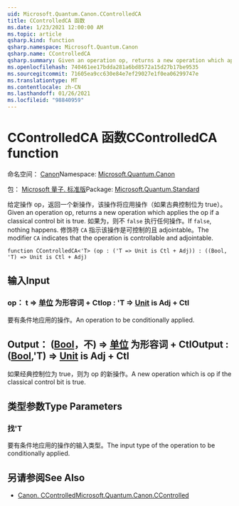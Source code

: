```yaml
---
uid: Microsoft.Quantum.Canon.CControlledCA
title: CControlledCA 函数
ms.date: 1/23/2021 12:00:00 AM
ms.topic: article
qsharp.kind: function
qsharp.namespace: Microsoft.Quantum.Canon
qsharp.name: CControlledCA
qsharp.summary: Given an operation op, returns a new operation which applies the op if a classical control bit is true. If `false`, nothing happens. The modifier `CA` indicates that the operation is controllable and adjointable.
ms.openlocfilehash: 740461ee17bdda281a6bd8572a15d27b17be9535
ms.sourcegitcommit: 71605ea9cc630e84e7ef29027e1f0ea06299747e
ms.translationtype: MT
ms.contentlocale: zh-CN
ms.lasthandoff: 01/26/2021
ms.locfileid: "98840959"
---
```

# <a name="ccontrolledca-function"></a><span data-ttu-id="0ba81-102">CControlledCA 函数</span><span class="sxs-lookup"><span data-stu-id="0ba81-102">CControlledCA function</span></span>

<span data-ttu-id="0ba81-103">命名空间： [Canon](xref:Microsoft.Quantum.Canon)</span><span class="sxs-lookup"><span data-stu-id="0ba81-103">Namespace: [Microsoft.Quantum.Canon](xref:Microsoft.Quantum.Canon)</span></span>

<span data-ttu-id="0ba81-104">包： [Microsoft 量子. 标准版](https://nuget.org/packages/Microsoft.Quantum.Standard)</span><span class="sxs-lookup"><span data-stu-id="0ba81-104">Package: [Microsoft.Quantum.Standard](https://nuget.org/packages/Microsoft.Quantum.Standard)</span></span>


<span data-ttu-id="0ba81-105">给定操作 op，返回一个新操作，该操作将应用操作（如果古典控制位为 true）。</span><span class="sxs-lookup"><span data-stu-id="0ba81-105">Given an operation op, returns a new operation which applies the op if a classical control bit is true.</span></span> <span data-ttu-id="0ba81-106">如果为，则不 `false` 执行任何操作。</span><span class="sxs-lookup"><span data-stu-id="0ba81-106">If `false`, nothing happens.</span></span>
<span data-ttu-id="0ba81-107">修饰符 `CA` 指示该操作是可控制的且 adjointable。</span><span class="sxs-lookup"><span data-stu-id="0ba81-107">The modifier `CA` indicates that the operation is controllable and adjointable.</span></span>

```qsharp
function CControlledCA<'T> (op : ('T => Unit is Ctl + Adj)) : ((Bool, 'T) => Unit is Ctl + Adj)
```


## <a name="input"></a><span data-ttu-id="0ba81-108">输入</span><span class="sxs-lookup"><span data-stu-id="0ba81-108">Input</span></span>

### <a name="op--t--unit--is-adj--ctl"></a><span data-ttu-id="0ba81-109">op： t => [单位](xref:microsoft.quantum.lang-ref.unit)  为形容词 + Ctl</span><span class="sxs-lookup"><span data-stu-id="0ba81-109">op : 'T => [Unit](xref:microsoft.quantum.lang-ref.unit)  is Adj + Ctl</span></span>

<span data-ttu-id="0ba81-110">要有条件地应用的操作。</span><span class="sxs-lookup"><span data-stu-id="0ba81-110">An operation to be conditionally applied.</span></span>



## <a name="output--boolt--unit--is-adj--ctl"></a><span data-ttu-id="0ba81-111">Output： ([Bool](xref:microsoft.quantum.lang-ref.bool)，不) => [单位](xref:microsoft.quantum.lang-ref.unit)  为形容词 + Ctl</span><span class="sxs-lookup"><span data-stu-id="0ba81-111">Output : ([Bool](xref:microsoft.quantum.lang-ref.bool),'T) => [Unit](xref:microsoft.quantum.lang-ref.unit)  is Adj + Ctl</span></span>

<span data-ttu-id="0ba81-112">如果经典控制位为 true，则为 op 的新操作。</span><span class="sxs-lookup"><span data-stu-id="0ba81-112">A new operation which is op if the classical control bit is true.</span></span>

## <a name="type-parameters"></a><span data-ttu-id="0ba81-113">类型参数</span><span class="sxs-lookup"><span data-stu-id="0ba81-113">Type Parameters</span></span>

### <a name="t"></a><span data-ttu-id="0ba81-114">找</span><span class="sxs-lookup"><span data-stu-id="0ba81-114">'T</span></span>

<span data-ttu-id="0ba81-115">要有条件地应用的操作的输入类型。</span><span class="sxs-lookup"><span data-stu-id="0ba81-115">The input type of the operation to be conditionally applied.</span></span>

## <a name="see-also"></a><span data-ttu-id="0ba81-116">另请参阅</span><span class="sxs-lookup"><span data-stu-id="0ba81-116">See Also</span></span>

- [<span data-ttu-id="0ba81-117">Canon. CControlled</span><span class="sxs-lookup"><span data-stu-id="0ba81-117">Microsoft.Quantum.Canon.CControlled</span></span>](xref:Microsoft.Quantum.Canon.CControlled)